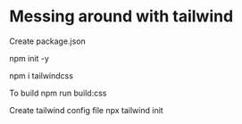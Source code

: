 # Messing around with tailwind
Create package.json

  npm init -y

  npm i tailwindcss

To build 
  npm run build:css

Create tailwind config file
npx tailwind init
